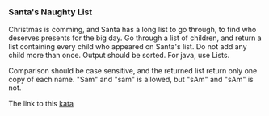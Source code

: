 ### Santa's Naughty List

Christmas is comming, and Santa has a long list to go through, to find who deserves presents for the big day. Go through a list of children, and return a list containing every child who appeared on Santa's list. Do not add any child more than once. Output should be sorted. For java, use Lists.

Comparison should be case sensitive, and the returned list return only one copy of each name. "Sam" and "sam" is allowed, but "sAm" and "sAm" is not.  

The link to this [kata](https://www.codewars.com/kata/santas-naughty-list/java)
